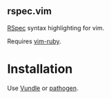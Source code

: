 rspec.vim
---------

[RSpec](http://rspec.info) syntax highlighting for vim.

Requires [vim-ruby](https://github.com/vim-ruby/vim-ruby).

Installation
============

Use [Vundle](https://github.com/gmarik/vundle) or [pathogen](https://github.com/tpope/vim-pathogen).

